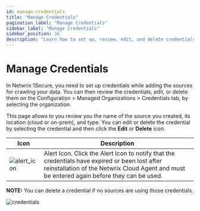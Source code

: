 ```yaml
---
id: manage-credentials
title: "Manage Credentials"
pagination_label: "Manage Credentials"
sidebar_label: "Manage Credentials"
sidebar_position: 36
description: "Learn how to set up, review, edit, and delete credentials for data source connections."
---
```


# Manage Credentials

In Netwrix 1Secure, you need to set up credentials while adding the sources for crawling your data.
You can then review the credentials, edit, or delete them on the Configuration > Managed
Organizations > Credentials tab, by selecting the organization.

This page allows to you review you the name of the source you created, its location (cloud or
on-prem), and type. You can edit or delete the credential by selecting the credential and then click
the **Edit** or **Delete** icon.

| Icon                                                                                           | Description                                                                                                                                                                                  |
| ---------------------------------------------------------------------------------------------- | -------------------------------------------------------------------------------------------------------------------------------------------------------------------------------------------- |
| ![alert_icon](/img/product_docs/1secure/admin/organizations/alert_icon.webp) | Alert Icon. Click the Alert Icon to notify that the credentials have expired or been lost after reinstallation of the Netwrix Cloud Agent and must be entered again before they can be used. |

**NOTE:** You can delete a credential if no sources are using those credentials.

![credentials](/img/product_docs/1secure/admin/organizations/credentials.webp)
